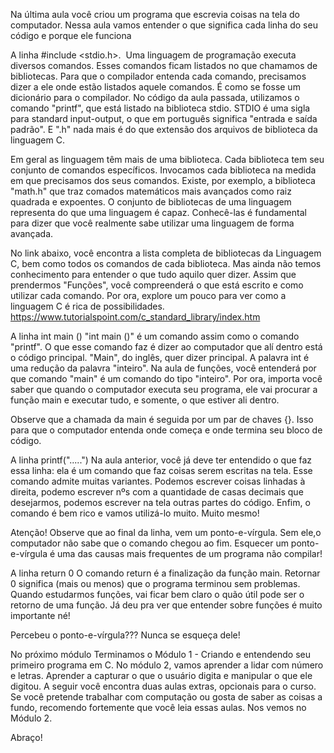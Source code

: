 
Na última aula você criou um programa que escrevia coisas na tela do computador. Nessa aula vamos entender o que significa cada linha do seu código e porque ele funciona

A linha #include <stdio.h>. 
Uma linguagem de programação executa diversos comandos. Esses comandos ficam listados no que chamamos de bibliotecas. Para que o compilador entenda cada comando, precisamos dizer a ele onde estão listados aquele comandos. É como se fosse um dicionário para o compilador. No código da aula passada, utilizamos o comando "printf", que está listado na biblioteca stdio. STDIO é uma sigla para standard input-output, o que em português significa "entrada e saída padrão". E ".h" nada mais é do que extensão dos arquivos de biblioteca da linguagem C.

Em geral as linguagem têm mais de uma biblioteca. Cada biblioteca tem seu conjunto de comandos específicos. Invocamos cada biblioteca na medida em que precisamos dos seus comandos. Existe, por exemplo, a biblioteca "math.h" que traz comados matemáticos mais avançados como raiz quadrada e expoentes. O conjunto de bibliotecas de uma linguagem representa do que uma linguagem é capaz. Conhecê-las é fundamental para dizer que você realmente sabe utilizar uma linguagem de forma avançada. 

No link abaixo, você encontra a lista completa de bibliotecas da Linguagem C, bem como todos os comandos de cada biblioteca. Mas ainda não temos conhecimento para entender o que tudo aquilo quer dizer. Assim que prendermos "Funções", você compreenderá o que está escrito e como utilizar cada comando. Por ora, explore um pouco para ver como a linguagem C é rica de possibilidades.
https://www.tutorialspoint.com/c_standard_library/index.htm


A linha int main ()
"int main ()" é um comando assim como o comando "printf". O que esse comando faz é dizer ao computador que alí dentro está o código principal. "Main", do inglês, quer dizer principal. A palavra int é uma redução da palavra "inteiro". Na aula de funções, você entenderá por que comando "main" é um comando do tipo "inteiro". Por ora, importa você saber que quando o computador executa seu programa, ele vai procurar a função main e executar tudo, e somente, o que estiver ali dentro. 

Observe que a chamada da main é seguida por um par de chaves {}. Isso para que o computador entenda onde começa e onde termina seu bloco de código. 


A linha printf(".....")
Na aula anterior, você já deve ter entendido o que faz essa linha: ela é um comando que faz coisas serem escritas na tela. Esse comando admite muitas variantes. Podemos escrever coisas linhadas à direita, podemo escrever nºs com a quantidade de casas decimais que desejarmos, podemos escrever na tela outras partes do código. Enfim, o comando é bem rico e vamos utilizá-lo muito. Muito mesmo!

Atenção! Observe que ao final da linha, vem um ponto-e-vírgula. Sem ele,o computador não sabe que o comando chegou ao fim. Esquecer um ponto-e-vírgula é uma das causas mais frequentes de um programa não compilar!


A linha return 0
O comando return é a finalização da função main. Retornar 0 significa (mais ou menos) que o programa terminou sem problemas. Quando estudarmos funções, vai ficar bem claro o quão útil pode ser o retorno de uma função. Já deu pra ver que entender sobre funções é muito importante né!

Percebeu o ponto-e-vírgula??? Nunca se esqueça dele!


No próximo módulo
Terminamos o Módulo 1 - Criando e entendendo seu primeiro programa em C. No módulo 2, vamos aprender a lidar com número e letras. Aprender a capturar o que o usuário digita e manipular o que ele digitou. A seguir você encontra duas aulas extras, opcionais para o curso. Se você pretende trabalhar com computação ou gosta de saber as coisas a fundo, recomendo fortemente que você leia essas aulas. Nos vemos no Módulo 2. 

Abraço!





